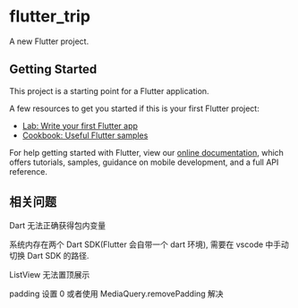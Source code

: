 # flutter_trip

A new Flutter project.

## Getting Started

This project is a starting point for a Flutter application.

A few resources to get you started if this is your first Flutter project:

- [Lab: Write your first Flutter app](https://flutter.dev/docs/get-started/codelab)
- [Cookbook: Useful Flutter samples](https://flutter.dev/docs/cookbook)

For help getting started with Flutter, view our 
[online documentation](https://flutter.dev/docs), which offers tutorials, 
samples, guidance on mobile development, and a full API reference.

## 相关问题

Dart 无法正确获得包内变量

系统内存在两个 Dart SDK(Flutter 会自带一个 dart 环境), 需要在 vscode 中手动切换 Dart SDK 的路径.

ListView 无法置顶展示

padding 设置 0 或者使用  MediaQuery.removePadding 解决
